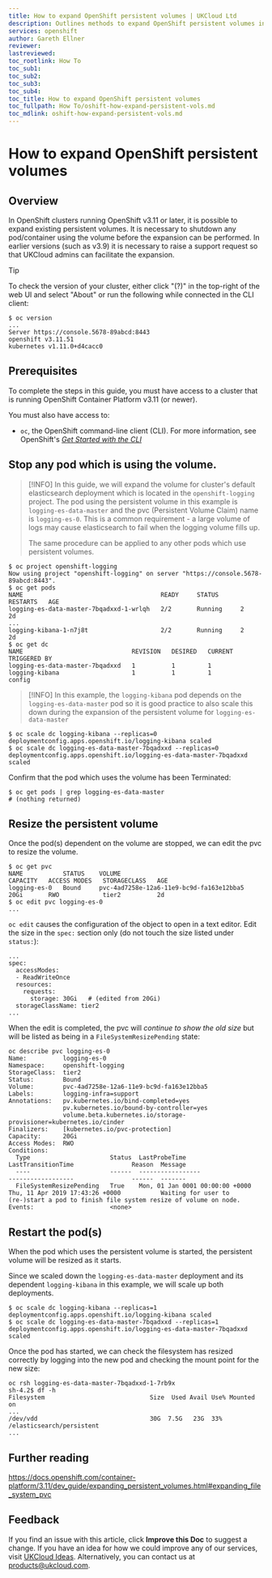```yaml
---
title: How to expand OpenShift persistent volumes | UKCloud Ltd
description: Outlines methods to expand OpenShift persistent volumes in v3.11 OpenShift clusters.
services: openshift
author: Gareth Ellner
reviewer:
lastreviewed: 
toc_rootlink: How To
toc_sub1: 
toc_sub2:
toc_sub3:
toc_sub4:
toc_title: How to expand OpenShift persistent volumes
toc_fullpath: How To/oshift-how-expand-persistent-vols.md
toc_mdlink: oshift-how-expand-persistent-vols.md
---
```


# How to expand OpenShift persistent volumes

## Overview

In OpenShift clusters running OpenShift v3.11 or later, it is possible to expand existing persistent volumes. It is necessary to shutdown any pod/container using the volume before the expansion can be performed. In earlier versions (such as v3.9) it is necessary to raise a support request so that UKCloud admins can facilitate the expansion.

>[!TIP]
>To check the version of your cluster, either click "(?)" in the top-right of the web UI and select "About" or run the following while connected in the CLI client:
>```
>$ oc version
>...
>Server https://console.5678-89abcd:8443
>openshift v3.11.51
>kubernetes v1.11.0+d4cacc0
>```

## Prerequisites

To complete the steps in this guide, you must have access to a cluster that is running OpenShift Container Platform v3.11 (or newer).

You must also have access to:

- `oc`, the OpenShift command-line client (CLI). For more information, see OpenShift's [*Get Started with the CLI*](https://docs.openshift.com/container-platform/3.11/cli_reference/get_started_cli.html)

## Stop any pod which is using the volume.

>[!INFO]
>In this guide, we will expand the volume for cluster's default elasticsearch deployment which is located in the `openshift-logging` project. The pod using the persistent volume in this example is `logging-es-data-master` and the pvc (Persistent Volume Claim) name is `logging-es-0`. This is a common requirement - a large volume of logs may cause elasticsearch to fail when the logging volume fills up.
>
>The same procedure can be applied to any other pods which use persistent volumes.

```
$ oc project openshift-logging
Now using project "openshift-logging" on server "https://console.5678-89abcd:8443".
$ oc get pods
NAME                                      READY     STATUS      RESTARTS   AGE
logging-es-data-master-7bqadxxd-1-wrlqh   2/2       Running     2          2d
...
logging-kibana-1-n7j8t                    2/2       Running     2          2d
$ oc get dc
NAME                              REVISION   DESIRED   CURRENT   TRIGGERED BY
logging-es-data-master-7bqadxxd   1          1         1
logging-kibana                    1          1         1         config
```
>[!INFO] In this example, the `logging-kibana` pod depends on the `logging-es-data-master` pod so it is good practice to also scale this down during the expansion of the persistent volume for `logging-es-data-master`
```
$ oc scale dc logging-kibana --replicas=0
deploymentconfig.apps.openshift.io/logging-kibana scaled
$ oc scale dc logging-es-data-master-7bqadxxd --replicas=0
deploymentconfig.apps.openshift.io/logging-es-data-master-7bqadxxd scaled
```
Confirm that the pod which uses the volume has been Terminated:
```
$ oc get pods | grep logging-es-data-master
# (nothing returned)
```

## Resize the persistent volume

Once the pod(s) dependent on the volume are stopped, we can edit the pvc to resize the volume.

```
$ oc get pvc
NAME           STATUS    VOLUME                                     CAPACITY   ACCESS MODES   STORAGECLASS   AGE
logging-es-0   Bound     pvc-4ad7258e-12a6-11e9-bc9d-fa163e12bba5   20Gi       RWO            tier2          2d
$ oc edit pvc logging-es-0
...
```
`oc edit` causes the configuration of the object to open in a text editor. Edit the size in the `spec:` section only (do not touch the size listed under `status:`):
```
...
spec:
  accessModes:
  - ReadWriteOnce
  resources:
    requests:
      storage: 30Gi   # (edited from 20Gi)
  storageClassName: tier2
...
```
When the edit is completed, the pvc will *continue to show the old size* but will be listed as being in a `FileSystemResizePending` state:
```
oc describe pvc logging-es-0
Name:          logging-es-0
Namespace:     openshift-logging
StorageClass:  tier2
Status:        Bound
Volume:        pvc-4ad7258e-12a6-11e9-bc9d-fa163e12bba5
Labels:        logging-infra=support
Annotations:   pv.kubernetes.io/bind-completed=yes
               pv.kubernetes.io/bound-by-controller=yes
               volume.beta.kubernetes.io/storage-provisioner=kubernetes.io/cinder
Finalizers:    [kubernetes.io/pvc-protection]
Capacity:      20Gi
Access Modes:  RWO
Conditions:
  Type                      Status  LastProbeTime                     LastTransitionTime                Reason  Message
  ----                      ------  -----------------                 ------------------                ------  -------
  FileSystemResizePending   True    Mon, 01 Jan 0001 00:00:00 +0000   Thu, 11 Apr 2019 17:43:26 +0000           Waiting for user to (re-)start a pod to finish file system resize of volume on node.
Events:                     <none>
```

## Restart the pod(s)

When the pod which uses the persistent volume is started, the persistent volume will be resized as it starts.

Since we scaled down the `logging-es-data-master` deployment and its dependent `logging-kibana` in this example, we will scale up both deployments.
```
$ oc scale dc logging-kibana --replicas=1
deploymentconfig.apps.openshift.io/logging-kibana scaled
$ oc scale dc logging-es-data-master-7bqadxxd --replicas=1
deploymentconfig.apps.openshift.io/logging-es-data-master-7bqadxxd scaled
```
Once the pod has started, we can check the filesystem has resized correctly by logging into the new pod and checking the mount point for the new size:
```
oc rsh logging-es-data-master-7bqadxxd-1-7rb9x
sh-4.2$ df -h                                  
Filesystem                             Size  Used Avail Use% Mounted on
...
/dev/vdd                               30G  7.5G   23G  33% /elasticsearch/persistent
...
```

## Further reading

https://docs.openshift.com/container-platform/3.11/dev_guide/expanding_persistent_volumes.html#expanding_file_system_pvc

## Feedback

If you find an issue with this article, click **Improve this Doc** to suggest a change. If you have an idea for how we could improve any of our services, visit [UKCloud Ideas](https://ideas.ukcloud.com). Alternatively, you can contact us at <products@ukcloud.com>.
